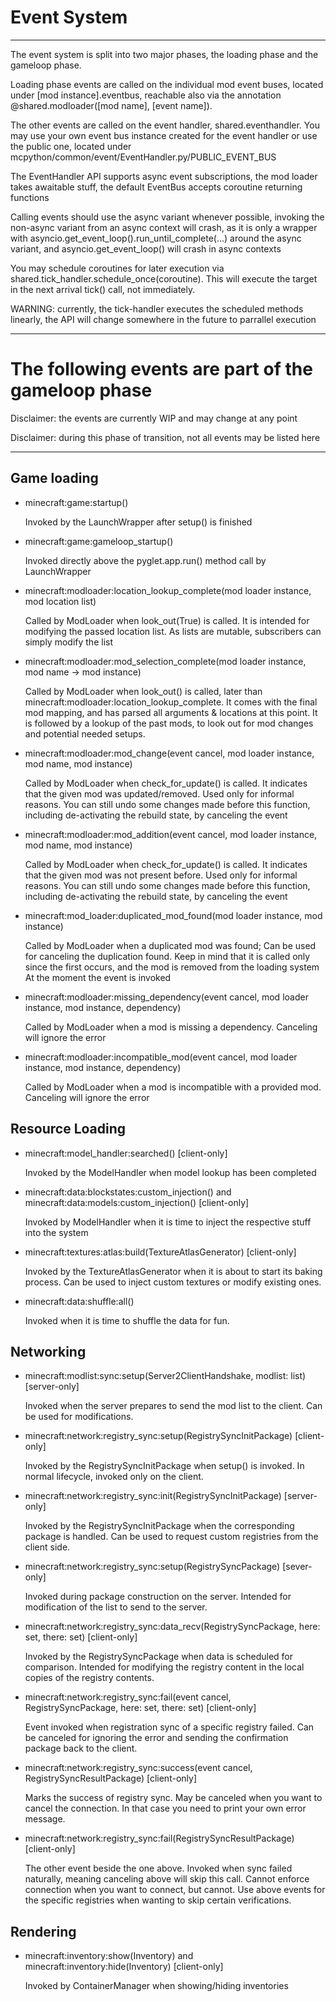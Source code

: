 # Event System

---

The event system is split into two major phases, the loading phase and the gameloop phase.

Loading phase events are called on the individual mod event buses, located under [mod instance].eventbus,
reachable also via the annotation @shared.modloader([mod name], [event name]).

The other events are called on the event handler, shared.eventhandler. You may use your own event bus instance
created for the event handler or use the public one, located under
mcpython/common/event/EventHandler.py/PUBLIC_EVENT_BUS

The EventHandler API supports async event subscriptions, the mod loader 
takes awaitable stuff, the default EventBus accepts coroutine returning functions 

Calling events should use the async variant whenever possible, 
invoking the non-async variant from an async context will crash,
as it is only a wrapper with asyncio.get_event_loop().run_until_complete(...)
around the async variant, and asyncio.get_event_loop() will crash in async contexts

You may schedule coroutines for later execution via shared.tick_handler.schedule_once(coroutine).
This will execute the target in the next arrival tick() call, not immediately.

WARNING: currently, the tick-handler executes the scheduled methods linearly, 
  the API will change somewhere in the future to parrallel execution

---

# The following events are part of the gameloop phase


Disclaimer: the events are currently WIP and may change at any point

Disclaimer: during this phase of transition, not all events may be listed here

---

## Game loading

- minecraft:game:startup()
  
    Invoked by the LaunchWrapper after setup() is finished

- minecraft:game:gameloop_startup()

    Invoked directly above the pyglet.app.run() method call by LaunchWrapper

- minecraft:modloader:location_lookup_complete(mod loader instance, mod location list)
  
    Called by ModLoader when look_out(True) is called. It is intended for modifying the passed location list.
    As lists are mutable, subscribers can simply modify the list
  
- minecraft:modloader:mod_selection_complete(mod loader instance, mod name -> mod instance)
  
    Called by ModLoader when look_out() is called, later than minecraft:modloader:location_lookup_complete.
    It comes with the final mod mapping, and has parsed all arguments & locations at this point.
    It is followed by a lookup of the past mods, to look out for mod changes and potential needed setups.
  
- minecraft:modloader:mod_change(event cancel, mod loader instance, mod name, mod instance)
    
    Called by ModLoader when check_for_update() is called. It indicates that the given mod was updated/removed.
    Used only for informal reasons. You can still undo some changes made before this function, including de-activating
    the rebuild state, by canceling the event
  
- minecraft:modloader:mod_addition(event cancel, mod loader instance, mod name, mod instance)
    
    Called by ModLoader when check_for_update() is called. It indicates that the given mod was not present before.
    Used only for informal reasons. You can still undo some changes made before this function, including de-activating
    the rebuild state, by canceling the event
  
- minecraft:mod_loader:duplicated_mod_found(mod loader instance, mod instance)

    Called by ModLoader when a duplicated mod was found; Can be used for canceling the duplication found.
    Keep in mind that it is called only since the first occurs, and the mod is removed from the loading system
    At the moment the event is invoked
  
- minecraft:modloader:missing_dependency(event cancel, mod loader instance, mod instance, dependency)
  
    Called by ModLoader when a mod is missing a dependency. Canceling will ignore the error

- minecraft:modloader:incompatible_mod(event cancel, mod loader instance, mod instance, dependency)
  
    Called by ModLoader when a mod is incompatible with a provided mod. Canceling will ignore the error


## Resource Loading

- minecraft:model_handler:searched() [client-only]

    Invoked by the ModelHandler when model lookup has been completed

- minecraft:data:blockstates:custom_injection() and minecraft:data:models:custom_injection() [client-only]

    Invoked by ModelHandler when it is time to inject the respective stuff into the system

- minecraft:textures:atlas:build(TextureAtlasGenerator) [client-only]

    Invoked by the TextureAtlasGenerator when it is about to start its baking process. Can be used to inject custom
    textures or modify existing ones.

- minecraft:data:shuffle:all() 

    Invoked when it is time to shuffle the data for fun.


## Networking

- minecraft:modlist:sync:setup(Server2ClientHandshake, modlist: list) [server-only]

    Invoked when the server prepares to send the mod list to the client. Can be used for modifications.

- minecraft:network:registry_sync:setup(RegistrySyncInitPackage) [client-only]

    Invoked by the RegistrySyncInitPackage when setup() is invoked. In normal lifecycle, invoked only on the 
    client. 

- minecraft:network:registry_sync:init(RegistrySyncInitPackage) [server-only]

    Invoked by the RegistrySyncInitPackage when the corresponding package is handled. Can be used to request custom
    registries from the client side.

- minecraft:network:registry_sync:setup(RegistrySyncPackage) [sever-only]

    Invoked during package construction on the server. Intended for modification of the list to send to the server.

- minecraft:network:registry_sync:data_recv(RegistrySyncPackage, here: set, there: set) [client-only]
    
    Invoked by the RegistrySyncPackage when data is scheduled for comparison. Intended for modifying the registry
    content in the local copies of the registry contents.

- minecraft:network:registry_sync:fail(event cancel, RegistrySyncPackage, here: set, there: set) [client-only]

    Event invoked when registration sync of a specific registry failed. Can be canceled for ignoring the error 
    and sending the confirmation package back to the client.

- minecraft:network:registry_sync:success(event cancel, RegistrySyncResultPackage) [client-only]

    Marks the success of registry sync. May be canceled when you want to cancel the connection.
    In that case you need to print your own error message.

- minecraft:network:registry_sync:fail(RegistrySyncResultPackage) [client-only]
  
    The other event beside the one above. Invoked when sync failed naturally, meaning canceling above will 
    skip this call. Cannot enforce connection when you want to connect, but cannot. Use above events for 
    the specific registries when wanting to skip certain verifications.

## Rendering

- minecraft:inventory:show(Inventory) and minecraft:inventory:hide(Inventory) [client-only]

    Invoked by ContainerManager when showing/hiding inventories

